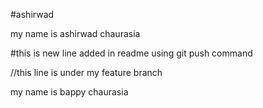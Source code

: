 #ashirwad

my name is ashirwad chaurasia

#this is new line added in readme using git push command


//this line is under my feature branch

my name is bappy chaurasia
